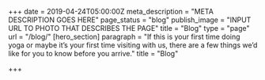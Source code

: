 +++
date = 2019-04-24T05:00:00Z
meta_description = "META DESCRIPTION GOES HERE"
page_status = "blog"
publish_image = "INPUT URL TO PHOTO THAT DESCRIBES THE PAGE"
title = "Blog"
type = "page"
url = "/blog/"
[hero_section]
paragraph = "If this is your first time doing yoga or maybe it’s your first time visiting with us, there are a few things we’d like for you to know before you arrive."
title = "Blog"

+++